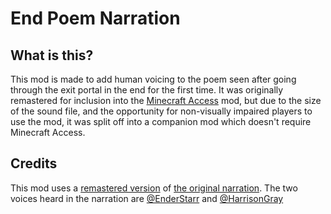 # End Poem Narration
## What is this?
This mod is made to add human voicing to the poem seen after going through the exit portal in the end for the first time.
It was originally remastered for inclusion into the [Minecraft Access](https://github.com/Minecraft-Access/Minecraft-Access) mod,
but due to the size of the sound file, and the opportunity for non-visually impaired players to use the mod, it was split off into a companion mod which doesn't require Minecraft Access.

## Credits
This mod uses a [remastered version](https://youtube.com/watch?v=fUInNvd9RKw) of [the original narration](https://www.youtube.com/watch?v=LYY4zdrtWpE).
The two voices heard in the narration are [@EnderStarr](https://youtube.com/@EnderStarr) and [@HarrisonGray](https://youtube.com/@HarrisonGray)